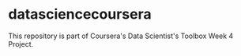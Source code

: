 # datasciencecoursera
This repository is part of Coursera's Data Scientist's Toolbox Week 4 Project.
